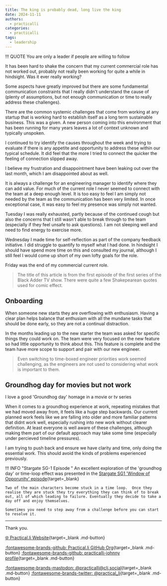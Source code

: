 ```yaml
---
title: The king is probably dead, long live the king
date: 2024-11-11
authors:
  - practicalli
categories:
  - practicalli
tags:
  - leadership
---
```



!!! QUOTE
    You are only a leader if people are willing to follow

It has been hard to shake the concern that my current commercial role has not worked out, probably not really been working for quite a while in hindsight. Was it ever really working?

Some aspects have greatly improved but there are some fundamental communication constraints that I really didn't understand the cause of (plenty of assumptions, but not enough communication or time to really address these challenges).

There are the common systemic challenges that come from working at any startup that is working hard to establish itself as a long term sustainable business. This was a given.  A new person coming into this environment that has been running for many years leaves a lot of context unknown and typically unspoken.

I continued to try identify the causes throughout the week and trying to evaluate if there is any appetite and opportunity to address these within our typical schedule.  It did feel that the more I tried to connect the quicker the feeling of connection slipped away.

I believe my frustration and disappointment have been leaking out over the last month, which I am disappointed about as well.

It is always a challenge for an engineering manager to identify where they can add value.  For much of the current role I never seemed to connect with the team at a deep enough level.  It is too easy to feel I am simply not needed by the team as the communication has been very limited. In once exceptional case, it was easy to feel my presence was simply not wanted.

Tuesday I was really exhausted, partly because of the continued cough but also the concerns that I still wasn't able to break through to the team (especially if they feel unsafe to ask questions).  I am not sleeping well and need to find energy to exercise more.

Wednesday I made time for self-reflection as part of the company feedback initiative.  I did struggle to quantify to myself what I had done.  In hindsight I should have spend more time on this and consulted my journal, although I still feel I would come up short of my own lofty goals for the role.

Friday was the end of my commercial current role.

> The title of this article is from the first episode of the first series of the Black Adder TV show.  There were quite a few Shakepearean quotes used for comic effect.

<!-- more -->

## Onboarding

When someone new starts they are overflowing with enthusiasm.  Having a clear plan helps balance that enthusiam with all the mundane tasks that should be done early, so they are not a continual distraction.

In the months leading up to the new starter the team was asked for specific things they could work on.  The team were very focused on the new feature so had little opportunity to think about this.  This feature is complete and the team have more scope to support and pair with our new engineer.

> Even switching to time-boxed engineer priorities work seemed challenging, as the engineers are not used to considering what work is important to them.


## Groundhog day for movies but not work

I love a good 'Groundhog day' homage in a movie or tv series

When it comes to a groundhog experience at work, repeating mistakes that we had moved away from, it feels like a huge step backwards.  Our current planned work feels like we are falling into older and more familiar patterns that didnt work well, especially rushing into new work without clearer definition.  At least everyone is well aware of these challenges, although making them part of our default approach may take some time (especially under percieved timeline pressures).

I am trying to push back and ensure we have clarity and time, only doing the essential work. This should avoid the kinds of problems experienced previously.


!!! INFO "Stargate SG-1 Episode "
    An excellent exploration of the 'groundhog day' or time-loop effect was presented in the [Stargate SG1 'Window of Opporunity' episode](https://en.wikipedia.org/wiki/Window_of_Opportunity_(Stargate_SG-1)){target=_blank}

    Two of the main characters become stuck in a time loop.  Once they realise they are stuck they try everything they can think of to break out, all of which leading to failure. Eventually they decide to take a day off and enjoy themselves.

    Sometimes you need to step away from a challenge before you can start to resolve it.

---
Thank you.

[:globe_with_meridians: Practical.li Website](https://practical.li){target=_blank .md-button}

[:fontawesome-brands-github: Practical.li GitHub Org](https://github.com/practicalli){target=_blank .md-button}
[:fontawesome-brands-github: practicalli-johnny profile](https://github.com/practicalli-johnny){target=_blank .md-button}

[:fontawesome-brands-mastodon: @practicalli@clj.social](https://clj.social/@practicalli){target=_blank .md-button}
[:fontawesome-brands-twitter: @practical_li](https://twitter.com/practcial_li){target=_blank .md-button}
